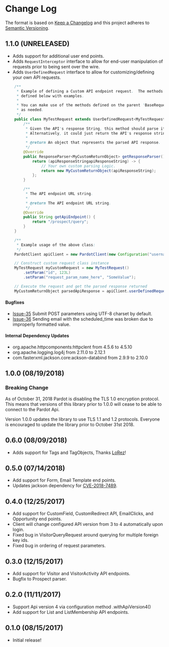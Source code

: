 # Change Log
The format is based on [Keep a Changelog](http://keepachangelog.com/)
and this project adheres to [Semantic Versioning](http://semver.org/).

## 1.1.0 (UNRELEASED)

- Adds support for additional user end points.
- Adds `RequestInterceptor` interface to allow for end-user manipulation of requests prior to being sent over the wire.
- Adds `UserDefinedRequest` interface to allow for customizing/defining your own API requests.

```java
    /**
     * Example of defining a Custom API endpoint request.  The methods required to be implemented are
     * defined below with examples.
     *
     * You can make use of the methods defined on the parent 'BaseRequest' class to set request parameter
     * as needed.
     */
    public class MyTestRequest extends UserDefinedRequest<MyTestRequest, MyCustomReturnObject> {
        /**
         * Given the API's response String, this method should parse it into a more easily consumed object.
         * Alternatively, it could just return the API's response string.
         *
         * @return An object that represents the parsed API response.
         */
        @Override
        public ResponseParser<MyCustomReturnObject> getResponseParser() {
            return (apiResponseStringapiResponseString) -> {
                // Your own custom parsing Logic.
                return new MyCustomReturnObject(apiResponseString);
            };
        }

        /**
         * The API endpoint URL string.
         *
         * @return The API endpoint URL string.
         */
        @Override
        public String getApiEndpoint() {
            return "/prospect/query";
        }
    } 
```

```java
    /**
     * Example usage of the above class:
     */
    PardotClient apiClient = new PardotClient(new Configuration("username", "password", "api-key"));

    // Construct custom request class instance
    MyTestRequest myCustomRequest = new MyTestRequest()
        .setParam("id", 123L)
        .setParam("request_param_name_here", "SomeValue");

    // Execute the request and get the parsed response returned
    MyCustomReturnObject parsedApiResponse = apiClient.userDefinedRequest(myCustomRequest);
```

#### Bugfixes
- [Issue-35](https://github.com/Crim/pardot-java-client/issues/35) Submit POST parameters using UTF-8 charset by default.
- [Issue-36](https://github.com/Crim/pardot-java-client/issues/36) Sending email with the scheduled_time was broken due to improperly formatted value. 

#### Internal Dependency Updates
- org.apache.httpcomponents:httpclent from 4.5.6 to 4.5.10
- org.apache.logging.log4j from 2.11.0 to 2.12.1
- com.fasterxml.jackson.core:ackson-databind from 2.9.9 to 2.10.0

## 1.0.0 (08/19/2018)
### Breaking Change 

As of October 31, 2018 Pardot is disabling the TLS 1.0 encryption protocol.  This means that versions of this library
prior to 1.0.0 will cease to be able to connect to the Pardot Api.

Version 1.0.0 updates the library to use TLS 1.1 and 1.2 protocols. Everyone is encouraged to update
the library prior to October 31st 2018.

## 0.6.0 (08/09/2018)
- Adds support for Tags and TagObjects, Thanks [LoRez](https://github.com/lorez)!

## 0.5.0 (07/14/2018)
- Add support for Form, Email Template end points.
- Updates jackson dependency for [CVE-2018-7489](https://cve.mitre.org/cgi-bin/cvename.cgi?name=CVE-2018-7489).

## 0.4.0 (12/25/2017)
- Add support for CustomField, CustomRedirect API, EmailClicks, and Opportunity end points.
- Client will change configured API version from 3 to 4 automatically upon login.
- Fixed bug in VisitorQueryRequest around querying for multiple foreign key ids.
- Fixed bug in ordering of request parameters.

## 0.3.0 (12/15/2017)
- Add support for Visitor and VisitorActivity API endpoints.
- Bugfix to Prospect parser.

## 0.2.0 (11/11/2017)
- Support Api version 4 via configuration method .withApiVersion4()
- Add support for List and ListMembership API endpoints.

## 0.1.0 (08/15/2017)
- Initial release!